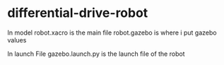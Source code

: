# differential-drive-robot

In model 
robot.xacro is the main file
robot.gazebo is where i put gazebo values 

In launch File
gazebo.launch.py is the launch file of the robot
